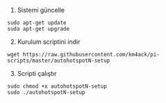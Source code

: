 

1. Sistemi güncelle

```shell
sudo apt-get update
suda apt-get upgrade
```

2. Kurulum scriptini indir

```shell
wget https://raw.githubusercontent.com/km4ack/pi-scripts/master/autohotspotN-setup
```

3. Scripti çalıştır

```shell
sudo chmod +x autohotspotN-setup
sudo ./autohotspotN-setup
```




